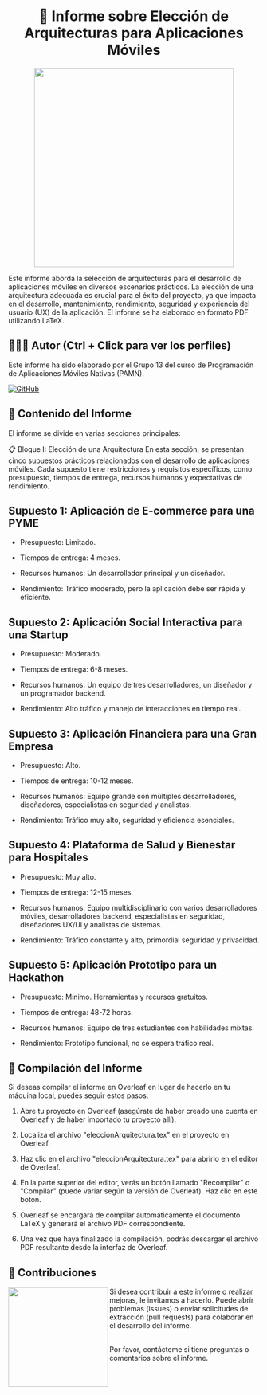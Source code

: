 <h1 align="center">📄 Informe sobre Elección de Arquitecturas para Aplicaciones Móviles</h1>

<p align="center">
  <img width="400px" src="https://github.com/AlejandroDavidArzolaSaavedra/PAMN_practicas/assets/90756437/ef2e4b5d-71f7-4ee1-a03a-9f77b249aa14">
</p>

Este informe aborda la selección de arquitecturas para el desarrollo de aplicaciones móviles en diversos escenarios prácticos. La elección de una arquitectura adecuada es crucial para el éxito del proyecto, ya que impacta en el desarrollo, mantenimiento, rendimiento, seguridad y experiencia del usuario (UX) de la aplicación. El informe se ha elaborado en formato PDF utilizando LaTeX.

## 🙆👨‍💻 Autor (Ctrl + Click para ver los perfiles)
Este informe ha sido elaborado por el Grupo 13 del curso de Programación de Aplicaciones Móviles Nativas (PAMN).

[![GitHub](https://img.shields.io/badge/GitHub-Alejandro%20David%20Arzola%20Saavedra-blue?style=flat-square&logo=github)](https://github.com/AlejandroDavidArzolaSaavedra)
  

## 📑 Contenido del Informe
El informe se divide en varias secciones principales:

📋 Bloque I: Elección de una Arquitectura
En esta sección, se presentan cinco supuestos prácticos relacionados con el desarrollo de aplicaciones móviles. Cada supuesto tiene restricciones y requisitos específicos, como presupuesto, tiempos de entrega, recursos humanos y expectativas de rendimiento.

## Supuesto 1: Aplicación de E-commerce para una PYME

- Presupuesto: Limitado.

- Tiempos de entrega: 4 meses.

- Recursos humanos: Un desarrollador principal y un diseñador.

- Rendimiento: Tráfico moderado, pero la aplicación debe ser rápida y eficiente.

## Supuesto 2: Aplicación Social Interactiva para una Startup

- Presupuesto: Moderado.

- Tiempos de entrega: 6-8 meses.

- Recursos humanos: Un equipo de tres desarrolladores, un diseñador y un programador backend.

- Rendimiento: Alto tráfico y manejo de interacciones en tiempo real.

## Supuesto 3: Aplicación Financiera para una Gran Empresa

- Presupuesto: Alto.

- Tiempos de entrega: 10-12 meses.

- Recursos humanos: Equipo grande con múltiples desarrolladores, diseñadores, especialistas en seguridad y analistas.

- Rendimiento: Tráfico muy alto, seguridad y eficiencia esenciales.

## Supuesto 4: Plataforma de Salud y Bienestar para Hospitales

- Presupuesto: Muy alto.

- Tiempos de entrega: 12-15 meses.

- Recursos humanos: Equipo multidisciplinario con varios desarrolladores móviles, desarrolladores backend, especialistas en seguridad, diseñadores UX/UI y analistas de sistemas.

- Rendimiento: Tráfico constante y alto, primordial seguridad y privacidad.

## Supuesto 5: Aplicación Prototipo para un Hackathon

- Presupuesto: Mínimo. Herramientas y recursos gratuitos.

- Tiempos de entrega: 48-72 horas.

- Recursos humanos: Equipo de tres estudiantes con habilidades mixtas.

- Rendimiento: Prototipo funcional, no se espera tráfico real.


## 📄 Compilación del Informe
Si deseas compilar el informe en Overleaf en lugar de hacerlo en tu máquina local, puedes seguir estos pasos:

1. Abre tu proyecto en Overleaf (asegúrate de haber creado una cuenta en Overleaf y de haber importado tu proyecto allí).

2. Localiza el archivo "eleccionArquitectura.tex" en el proyecto en Overleaf.

3. Haz clic en el archivo "eleccionArquitectura.tex" para abrirlo en el editor de Overleaf.

4. En la parte superior del editor, verás un botón llamado "Recompilar" o "Compilar" (puede variar según la versión de Overleaf). Haz clic en este botón.

5. Overleaf se encargará de compilar automáticamente el documento LaTeX y generará el archivo PDF correspondiente.

6. Una vez que haya finalizado la compilación, podrás descargar el archivo PDF resultante desde la interfaz de Overleaf.

## 🤝 Contribuciones

<img align="left" width="200" height="200" src="https://github.com/AlejandroDavidArzolaSaavedra/PAMN_practicas/assets/90756437/1066c948-efb6-45b6-ac18-d81015abf332">
Si desea contribuir a este informe o realizar mejoras, le invitamos a hacerlo. Puede abrir problemas (issues) o enviar solicitudes de extracción (pull requests) para colaborar en el desarrollo del informe.<br><br>

Por favor, contácteme si tiene preguntas o comentarios sobre el informe.

